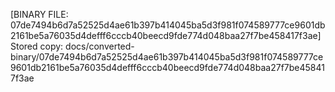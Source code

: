 [BINARY FILE: 07de7494b6d7a52525d4ae61b397b414045ba5d3f981f074589777ce9601db2161be5a76035d4defff6cccb40beecd9fde774d048baa27f7be458417f3ae]
Stored copy: docs/converted-binary/07de7494b6d7a52525d4ae61b397b414045ba5d3f981f074589777ce9601db2161be5a76035d4defff6cccb40beecd9fde774d048baa27f7be458417f3ae
